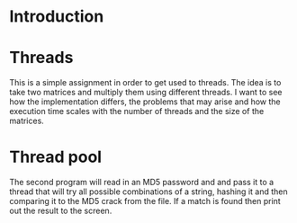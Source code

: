 # Introduction

# Threads
This is a simple assignment in order to get used to threads. The idea is to take two matrices and multiply them using different threads. I want to see how the implementation differs, the problems that may arise and how the execution time scales with the number of threads and the size of the matrices.

# Thread pool
The second program will read in an MD5 password and and pass it to a thread that will try all possible combinations of a string, hashing it and then comparing it to the MD5 crack from the file. If a match is found then print out the result to the screen. 
